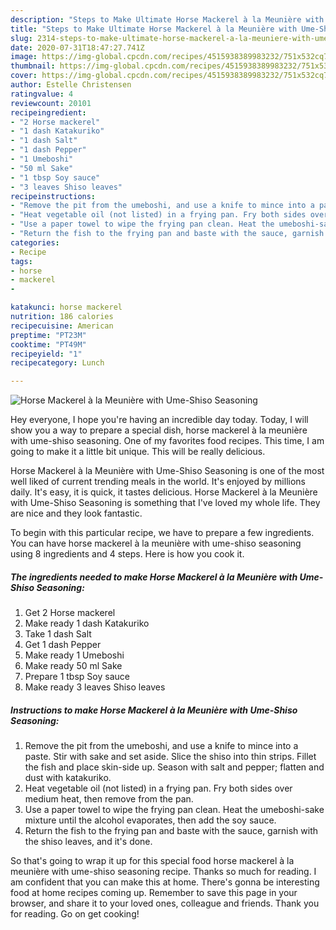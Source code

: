 ```yaml
---
description: "Steps to Make Ultimate Horse Mackerel à la Meunière with Ume-Shiso Seasoning"
title: "Steps to Make Ultimate Horse Mackerel à la Meunière with Ume-Shiso Seasoning"
slug: 2314-steps-to-make-ultimate-horse-mackerel-a-la-meuniere-with-ume-shiso-seasoning
date: 2020-07-31T18:47:27.741Z
image: https://img-global.cpcdn.com/recipes/4515938389983232/751x532cq70/horse-mackerel-a-la-meuniere-with-ume-shiso-seasoning-recipe-main-photo.jpg
thumbnail: https://img-global.cpcdn.com/recipes/4515938389983232/751x532cq70/horse-mackerel-a-la-meuniere-with-ume-shiso-seasoning-recipe-main-photo.jpg
cover: https://img-global.cpcdn.com/recipes/4515938389983232/751x532cq70/horse-mackerel-a-la-meuniere-with-ume-shiso-seasoning-recipe-main-photo.jpg
author: Estelle Christensen
ratingvalue: 4
reviewcount: 20101
recipeingredient:
- "2 Horse mackerel"
- "1 dash Katakuriko"
- "1 dash Salt"
- "1 dash Pepper"
- "1 Umeboshi"
- "50 ml Sake"
- "1 tbsp Soy sauce"
- "3 leaves Shiso leaves"
recipeinstructions:
- "Remove the pit from the umeboshi, and use a knife to mince into a paste. Stir with sake and set aside. Slice the shiso into thin strips. Fillet the fish and place skin-side up. Season with salt and pepper; flatten and dust with katakuriko."
- "Heat vegetable oil (not listed) in a frying pan. Fry both sides over medium heat, then remove from the pan."
- "Use a paper towel to wipe the frying pan clean. Heat the umeboshi-sake mixture until the alcohol evaporates, then add the soy sauce."
- "Return the fish to the frying pan and baste with the sauce, garnish with the shiso leaves, and it&#39;s done."
categories:
- Recipe
tags:
- horse
- mackerel
- 

katakunci: horse mackerel  
nutrition: 186 calories
recipecuisine: American
preptime: "PT23M"
cooktime: "PT49M"
recipeyield: "1"
recipecategory: Lunch

---
```



![Horse Mackerel à la Meunière with Ume-Shiso Seasoning](https://img-global.cpcdn.com/recipes/4515938389983232/751x532cq70/horse-mackerel-a-la-meuniere-with-ume-shiso-seasoning-recipe-main-photo.jpg)

Hey everyone, I hope you're having an incredible day today. Today, I will show you a way to prepare a special dish, horse mackerel à la meunière with ume-shiso seasoning. One of my favorites food recipes. This time, I am going to make it a little bit unique. This will be really delicious.

Horse Mackerel à la Meunière with Ume-Shiso Seasoning is one of the most well liked of current trending meals in the world. It's enjoyed by millions daily. It's easy, it is quick, it tastes delicious. Horse Mackerel à la Meunière with Ume-Shiso Seasoning is something that I've loved my whole life. They are nice and they look fantastic.




To begin with this particular recipe, we have to prepare a few ingredients. You can have horse mackerel à la meunière with ume-shiso seasoning using 8 ingredients and 4 steps. Here is how you cook it.

<!--inarticleads1-->

##### The ingredients needed to make Horse Mackerel à la Meunière with Ume-Shiso Seasoning:

1. Get 2 Horse mackerel
1. Make ready 1 dash Katakuriko
1. Take 1 dash Salt
1. Get 1 dash Pepper
1. Make ready 1 Umeboshi
1. Make ready 50 ml Sake
1. Prepare 1 tbsp Soy sauce
1. Make ready 3 leaves Shiso leaves




<!--inarticleads2-->

##### Instructions to make Horse Mackerel à la Meunière with Ume-Shiso Seasoning:

1. Remove the pit from the umeboshi, and use a knife to mince into a paste. Stir with sake and set aside. Slice the shiso into thin strips. Fillet the fish and place skin-side up. Season with salt and pepper; flatten and dust with katakuriko.
1. Heat vegetable oil (not listed) in a frying pan. Fry both sides over medium heat, then remove from the pan.
1. Use a paper towel to wipe the frying pan clean. Heat the umeboshi-sake mixture until the alcohol evaporates, then add the soy sauce.
1. Return the fish to the frying pan and baste with the sauce, garnish with the shiso leaves, and it&#39;s done.




So that's going to wrap it up for this special food horse mackerel à la meunière with ume-shiso seasoning recipe. Thanks so much for reading. I am confident that you can make this at home. There's gonna be interesting food at home recipes coming up. Remember to save this page in your browser, and share it to your loved ones, colleague and friends. Thank you for reading. Go on get cooking!

